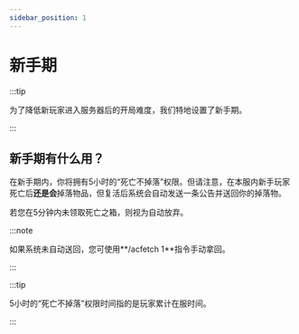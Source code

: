 ```yaml
---
sidebar_position: 1
---
```


# 新手期

:::tip

为了降低新玩家进入服务器后的开局难度，我们特地设置了新手期。

:::

## 新手期有什么用？

在新手期内，你将拥有5小时的“死亡不掉落”权限。但请注意，在本服内新手玩家死亡后**还是会**掉落物品，但复活后系统会自动发送一条公告并送回你的掉落物。

若您在5分钟内未领取死亡之箱，则视为自动放弃。

:::note

如果系统未自动送回，您可使用**/acfetch 1**指令手动拿回。

:::

:::tip

5小时的“死亡不掉落”权限时间指的是玩家累计在服时间。

:::